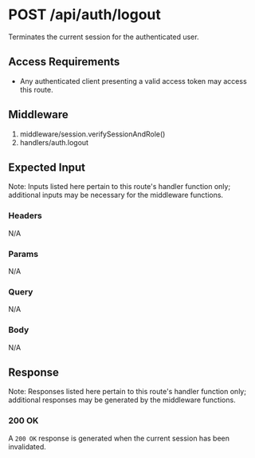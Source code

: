 # POST /api/auth/logout

Terminates the current session for the authenticated user.

## Access Requirements

- Any authenticated client presenting a valid access token may access this route.

## Middleware

1. middleware/session.verifySessionAndRole()
2. handlers/auth.logout

## Expected Input

Note: Inputs listed here pertain to this route's handler function only; additional inputs may be necessary for the middleware functions.

### Headers

N/A

### Params

N/A

### Query

N/A

### Body

N/A

## Response

Note: Responses listed here pertain to this route's handler function only; additional responses may be generated by the middleware functions.

### 200 OK

A `200 OK` response is generated when the current session has been invalidated.
